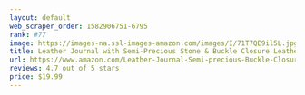 ```yaml
---
layout: default 
﻿web_scraper_order: 1582906751-6795
rank: #77
image: https://images-na.ssl-images-amazon.com/images/I/71T7QE9il5L.jpg
title: Leather Journal with Semi-Precious Stone & Buckle Closure Leather Diary Gift for Him Her
url: https://www.amazon.com/Leather-Journal-Semi-precious-Buckle-Closure/dp/B00X12QNHI/ref=zg_mw_office-products_77?_encoding=UTF8&psc=1&refRID=Y9VNBM18FDP0BQYNCJ3S
reviews: 4.7 out of 5 stars
price: $19.99 
---
```

